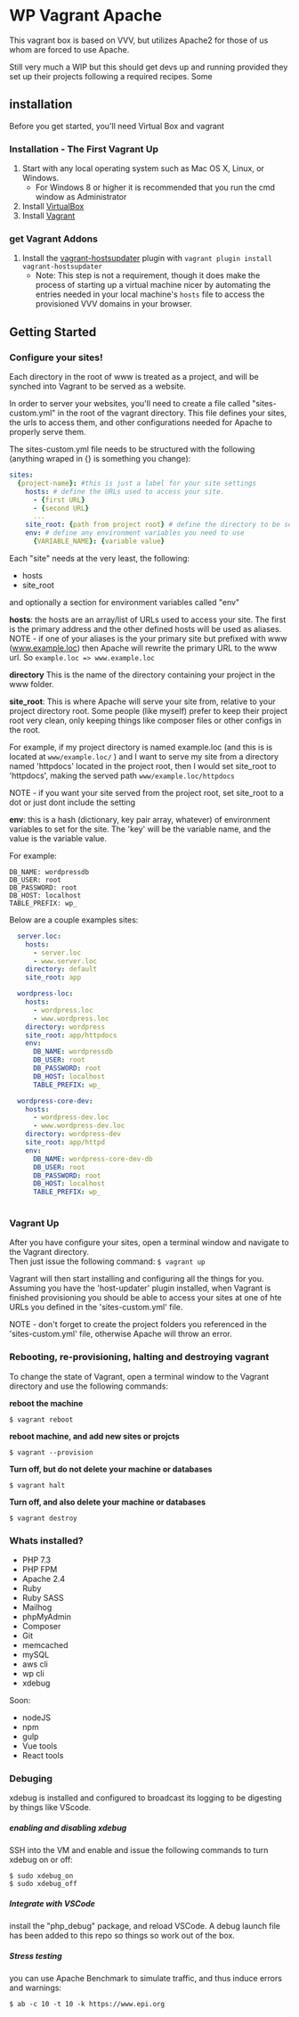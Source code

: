 # WP Vagrant Apache

This vagrant box is based on VVV, but utilizes Apache2 for those of us
whom are forced to use Apache.

Still very much a WIP but this should get devs up and running provided they set
up their projects following a required recipes.
Some

## installation
Before you get started, you'll need Virtual Box and vagrant

### Installation - The First Vagrant Up

1. Start with any local operating system such as Mac OS X, Linux, or Windows.
    * For Windows 8 or higher it is recommended that you run the cmd window as Administrator
1. Install [VirtualBox](https://www.virtualbox.org/wiki/Downloads)
1. Install [Vagrant](https://www.vagrantup.com/downloads.html)

### get Vagrant Addons


1. Install the [vagrant-hostsupdater](https://github.com/cogitatio/vagrant-hostsupdater) plugin 
with `vagrant plugin install vagrant-hostsupdater`
    * Note: This step is not a requirement, though it does make the process of starting up a virtual 
    machine nicer by automating the entries needed in your local machine's `hosts` file to access the 
    provisioned VVV domains in your browser.

## Getting Started


### Configure your sites!


Each directory in the root of www is treated as a project, and will be synched
into Vagrant to be served as a website.

In order to server your websites, you'll need to create a file called "sites-custom.yml" in the root 
of the vagrant directory.  This file defines your sites, the urls to access them, and other configurations 
needed for Apache to properly serve them.


The sites-custom.yml file needs to be structured with the following (anything wraped in {} is something you change):

```yaml
sites:
  {project-name}: #this is just a label for your site settings
    hosts: # define the URLs used to access your site.
      - {first URL}
      - {second URL}
      ...
    site_root: {path from project root} # define the directory to be served, relative to your project directory in www
    env: # define any environment variables you need to use
      {VARIABLE_NAME}: {variable value}
```

Each "site" needs at the very least, the following:
* hosts
* site_root

and optionally a section for environment variables called "env"

**hosts**:
the hosts are an array/list of URLs used to access your site.  The first is the primary address and the other defined hosts
will be used as aliases.  NOTE - if one of your aliases is the your primary site but prefixed with www (www.example.loc) then
Apache will rewrite the primary URL to the www url.  So `example.loc => www.example.loc`

**directory**
This is the name of the directory containing your project in the www folder.

**site_root**:
This is where Apache will serve your site from, relative to your project directory root.  Some people (like myself) 
prefer to keep their project root very clean, only keeping things like composer files or other configs in the root.

For example, if my project directory is named example.loc (and this is is located at `www/example.loc/` )
and I want to serve my site from a directory named 'httpdocs' located in the project root, then I would 
set site_root to 'httpdocs', making the served path `www/example.loc/httpdocs`

NOTE - if you want your site served from the project root, set site_root to a dot or just dont include the setting

**env**:
this is a hash (dictionary, key pair array, whatever) of environment variables to set for the site.
The 'key' will be the variable name, and the value is the variable value.  

For example:
```
DB_NAME: wordpressdb
DB_USER: root
DB_PASSWORD: root
DB_HOST: localhost
TABLE_PREFIX: wp_
```

Below are a couple examples
sites:
  
```yaml
  server.loc:
    hosts:
      - server.loc
      - www.server.loc
    directory: default
    site_root: app

  wordpress-loc:
    hosts:
      - wordpress.loc
      - www.wordpress.loc
    directory: wordpress
    site_root: app/httpdocs
    env:
      DB_NAME: wordpressdb
      DB_USER: root
      DB_PASSWORD: root
      DB_HOST: localhost
      TABLE_PREFIX: wp_

  wordpress-core-dev:
    hosts:
      - wordpress-dev.loc
      - www.wordpress-dev.loc
    directory: wordpress-dev
    site_root: app/httpd
    env:
      DB_NAME: wordpress-core-dev-db
      DB_USER: root
      DB_PASSWORD: root
      DB_HOST: localhost
      TABLE_PREFIX: wp_
      
```


### Vagrant Up

After you have configure your sites, open a terminal window and navigate to the Vagrant directory.  
Then just issue the following command:
`$ vagrant up`

Vagrant will then start installing and configuring all the things for you.  Assuming 
you have the 'host-updater' plugin installed, when Vagrant is finished provisioning you should be able 
to access your sites at one of hte URLs you defined in the 'sites-custom.yml' file.

NOTE - don't forget to create the project folders you referenced in the 'sites-custom.yml' file, 
otherwise Apache will throw an error.

### Rebooting, re-provisioning, halting and destroying vagrant
To change the state of Vagrant, open a terminal window to the Vagrant directory and use the following commands:

**reboot the machine**
```
$ vagrant reboot
```

**reboot machine, and add new sites or projcts**
```
$ vagrant --provision
```


**Turn off, but do not delete your machine or databases**
```
$ vagrant halt
```

**Turn off, and also delete your machine or databases**
```
$ vagrant destroy
```

### Whats installed?
* PHP 7.3
* PHP FPM
* Apache 2.4
* Ruby
* Ruby SASS
* Mailhog
* phpMyAdmin
* Composer
* Git
* memcached
* mySQL
* aws cli
* wp cli
* xdebug

Soon:
* nodeJS
* npm
* gulp
* Vue tools
* React tools

### Debuging

xdebug is installed and configured to broadcast its logging to be digesting by things like VScode.

##### enabling and disabling xdebug
SSH into the VM and enable and issue the following commands to turn xdebug on or off:
```
$ sudo xdebug_on
$ sudo xdebug_off
```

##### Integrate with VSCode
install the "php_debug" package, and reload VSCode.  A debug launch file has 
been added to this repo so things so work out of the box.

##### Stress testing
you can use Apache Benchmark to simulate traffic, and thus induce errors and warnings:

```
$ ab -c 10 -t 10 -k https://www.epi.org
```